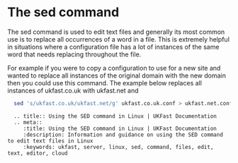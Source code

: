 # The sed command

The sed command is used to edit text files and generally its most common use is to replace all occurrences of a word in a file. This is extremely helpful in situations where a configuration file has a lot of instances of the same word that needs replacing throughout the file.

For example if you were to copy a configuration to use for a new site and wanted to replace all instances of the original domain with the new domain then you could use this command. The example below replaces all instances of ukfast.co.uk with ukfast.net and

```bash
  sed 's/ukfast.co.uk/ukfast.net/g' ukfast.co.uk.conf > ukfast.net.conf
```

```eval_rst
  .. title:: Using the SED command in Linux | UKFast Documentation
  .. meta::
     :title: Using the SED command in Linux | UKFast Documentation
     :description: Information and guidance on using the SED command to edit text files in Linux
     :keywords: ukfast, server, linux, sed, command, files, edit, text, editor, cloud
